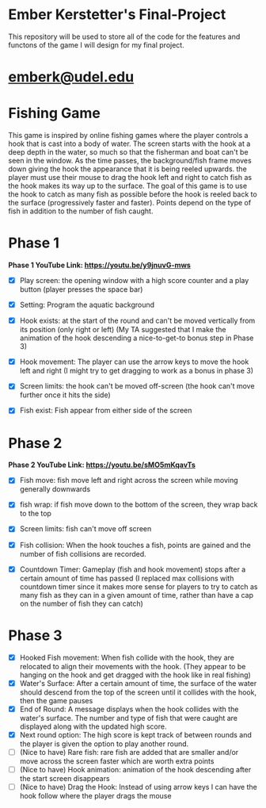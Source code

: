 # Ember Kerstetter's Final-Project
This repository will be used to store all of the code for the features and functons of the game I will design for my final project.
# emberk@udel.edu

# Fishing Game
This game is inspired by online fishing games where the player controls a hook that is cast into a body of water. The screen starts
with the hook at a deep depth in the water, so much so that the fisherman and boat can't be seen in the window. As the time passes, 
the background/fish frame moves down giving the hook the appearance that it is being reeled upwards. the player must use their mouse
to drag the hook left and right to catch fish as the hook makes its way up to the surface. The goal of this game is to use the hook to
catch as many fish as possible before the hook is reeled back to the surface (progressively faster and faster). Points depend on the 
type of fish in addition to the number of fish caught.

# Phase 1
**Phase 1 YouTube Link: https://youtu.be/y9jnuvG-mws**
- [x] Play screen: the opening window with a high score counter and a play button (player presses the space bar)
- [x] Setting: Program the aquatic background
- [x] Hook exists: at the start of the round and can't be moved vertically from its position (only right or left) 
(My TA suggested that I make the animation of the hook descending a nice-to-get-to bonus step in Phase 3)
- [x] Hook movement: The player can use the arrow keys to move the hook left and right (I might try to get dragging to work as a bonus in phase 3)
- [x] Screen limits: the hook can't be moved off-screen (the hook can't move further once it hits the side)
- [x] Fish exist: Fish appear from either side of the screen



# Phase 2
**Phase 2 YouTube Link: https://youtu.be/sMO5mKqavTs**
- [x] Fish move: fish move left and right across the screen while moving generally downwards
- [x] fish wrap: if fish move down to the bottom of the screen, they wrap back to the top
- [x] Screen limits: fish can't move off screen
- [x] Fish collision: When the hook touches a fish, points are gained and the number of fish collisions are recorded.
- [x] Countdown Timer: Gameplay (fish and hook movement) stops after a certain amount of time has passed 
(I replaced max collisions with countdown timer since it makes more sense for players to try to catch as many fish 
as they can in a given amount of time, rather than have a cap on the number of fish they can catch)


# Phase 3
- [x] Hooked Fish movement: When fish collide with the hook, they are relocated to align their movements with the hook.
  (They appear to be hanging on the hook and get dragged with the hook like in real fishing)
- [x] Water's Surface: After a certain amount of time, the surface of the water should descend from the top of the screen until it
  collides with the hook, then the game pauses
- [x] End of Round: A message displays when the hook collides with the water's surface. The number and type of fish that were caught are
  displayed along with the updated high score.
- [x] Next round option: The high score is kept track of between rounds and the player is given the option to play another round.
- [ ] (Nice to have) Rare fish: rare fish are added that are smaller and/or move across the screen faster which are worth extra points
- [ ] (Nice to have) Hook animation: animation of the hook descending after the start screen disappears
- [ ] (Nice to have) Drag the Hook: Instead of using arrow keys I can have the hook follow where the player drags the mouse
